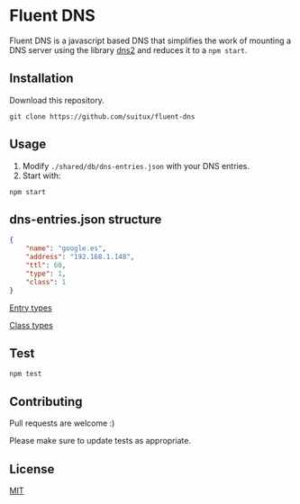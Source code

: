 # Fluent DNS

Fluent DNS is a javascript based DNS that simplifies the work 
of mounting a DNS server 
using the library [dns2](https://github.com/song940/node-dns) and reduces it to a `npm start`.

## Installation

Download this repository.

```
git clone https://github.com/suitux/fluent-dns
```

## Usage

1. Modify `./shared/db/dns-entries.json` with your DNS entries.
2. Start with:

```
npm start
```

## dns-entries.json structure

```json
{
    "name": "google.es",
    "address": "192.168.1.148",
    "ttl": 60,
    "type": 1,
    "class": 1
}
```

[Entry types](https://tools.ietf.org/html/rfc1035#section-3.2.2)

[Class types](https://tools.ietf.org/html/rfc1035#section-3.2.4)

## Test

```
npm test
```


## Contributing

Pull requests are welcome :)

Please make sure to update tests as appropriate.

## License

[MIT](https://choosealicense.com/licenses/mit/)
